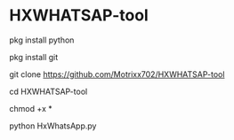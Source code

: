 # HXWHATSAP-tool


pkg install python 


pkg install git 


git clone https://github.com/Motrixx702/HXWHATSAP-tool


cd HXWHATSAP-tool


chmod +x *


python HxWhatsApp.py
